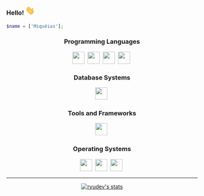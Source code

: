 ### Hello! <img src="wave.gif" width="25px"/>

```php
$name = ['Miquéias'];
```
<p align="left">
</p>
<div align="center">

### Programming Languages

<img height="32" width="32" src="https://icongr.am/devicon/php-plain.svg?size=128&color=currentColor" />&nbsp;
<img height="32" width="32" src="https://icongr.am/devicon/html5-original.svg?size=128&color=currentColor" />&nbsp;
<img height="32" width="32" src="https://icongr.am/devicon/css3-original.svg?size=128&color=currentColor" />&nbsp;
<img height="32" width="32" src="https://icongr.am/devicon/javascript-original.svg?size=128&color=currentColor" />&nbsp;

### Database Systems

<img height="32" width="32" src="https://icongr.am/devicon/mysql-original-wordmark.svg?size=128&color=currentColor" />&nbsp;

### Tools and Frameworks
<img height="32" width="32" src="https://icongr.am/devicon/bootstrap-plain-wordmark.svg?size=128&color=currentColor" />&nbsp;


### Operating Systems

<img height="32" width="32" src="https://icongr.am/devicon/linux-original.svg?size=128&color=currentColor" />&nbsp;
<img height="32" width="32" src="https://icongr.am/devicon/windows8-original.svg?size=128&color=currentColor" />&nbsp;
<img height="32" width="32" src="https://icongr.am/devicon/debian-plain.svg?size=128&color=currentColor" />&nbsp;    

</div>


<hr>

<p align="center">
  <a href="https://github.com/ryudeveloper">
    <img src="https://github-readme-stats.vercel.app/api?username=ryudeveloper&hide_border=true&show_icons=true" alt="ryudev's stats">
  </a>
</p>
